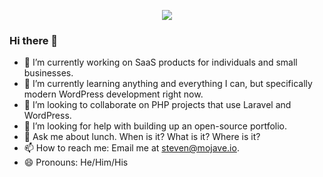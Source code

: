 <p align="center" >
  <a href="https://github.com/anuraghazra/github-readme-stats"> 
    <img  src="https://github-readme-stats.vercel.app/api?username=stvnrlnd&&show_icons=true&theme=radical"/>
  </a>
</p>

### Hi there 👋

- 🔭 I’m currently working on SaaS products for individuals and small businesses.
- 🌱 I’m currently learning anything and everything I can, but specifically modern WordPress development right now.
- 👯 I’m looking to collaborate on PHP projects that use Laravel and WordPress.
- 🤔 I’m looking for help with building up an open-source portfolio.
- 💬 Ask me about lunch. When is it? What is it? Where is it?
- 📫 How to reach me: Email me at [steven@mojave.io](mailto:steven@mojave.io).
- 😄 Pronouns: He/Him/His

<!--
**stvnrlnd/stvnrlnd** is a ✨ _special_ ✨ repository because its `README.md` (this file) appears on your GitHub profile.
-->
